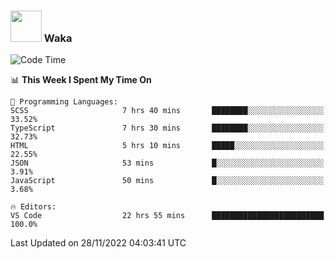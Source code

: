 ### <img src="https://media.giphy.com/media/VgCDAzcKvsR6OM0uWg/giphy.gif" width="50"> Waka

  <!--START_SECTION:waka-->
![Code Time](http://img.shields.io/badge/Code%20Time-1%2C119%20hrs%2022%20mins-blue)

📊 **This Week I Spent My Time On** 

```text
💬 Programming Languages: 
SCSS                     7 hrs 40 mins       ████████░░░░░░░░░░░░░░░░░   33.52% 
TypeScript               7 hrs 30 mins       ████████░░░░░░░░░░░░░░░░░   32.73% 
HTML                     5 hrs 10 mins       █████░░░░░░░░░░░░░░░░░░░░   22.55% 
JSON                     53 mins             █░░░░░░░░░░░░░░░░░░░░░░░░   3.91% 
JavaScript               50 mins             █░░░░░░░░░░░░░░░░░░░░░░░░   3.68%

🔥 Editors: 
VS Code                  22 hrs 55 mins      █████████████████████████   100.0%

```


 Last Updated on 28/11/2022 04:03:41 UTC
<!--END_SECTION:waka-->
